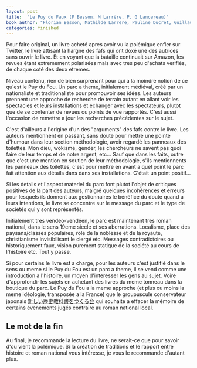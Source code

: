 ```yaml
---
layout: post
title:  "Le Puy du Faux (F Besson, M Larrère, P, G Lancereau)"
book_author: "Florian Besson, Mathilde Larrère, Pauline Ducret, Guillaume Lancereau"
categories: finished
---
```


Pour faire original, un livre acheté apres avoir vu la polémique enfler sur Twitter, le livre attisant la hargne des fafs qui ont doxé une des autrices sans ouvrir le livre. Et en voyant que la bataille continuait sur Amazon, les revues étant extremement polarisées mais avec tres peu d'achats verifiés, de chaque coté des deux etremes.

Niveau contenu, rien de bien surprenant pour qui a la moindre notion de ce qu'est le Puy du Fou. Un parc a theme, initialement médiéval, créé par un nationaliste et traditionaliste pour promouvoir ses idées. Les auteurs prennent une approche de recherche de terrain autant en allant voir les spectacles et leurs installations et echanger avec les spectateurs, plutot que de se contenter de revues ou points de vue rapportés. C'est aussi l'occasion de remettre a jour les recherches précédentes sur le sujet.

C'est d'ailleurs a l'origine d'un des "arguments" des fafs contre le livre. Les auteurs mentionnent en passant, sans doute pour mettre une pointe d'humour dans leur section méthodologie, avoir regardé les panneaux des toilettes. Mon dieu, wokisme, gender, les chercheurs ne savent pas quoi faire de leur temps et de notre argent, etc... Sauf que dans les faits, outre que c'est une mention en soutien de leur méthodologie, s'ils mentionnents les panneaux des toilettes, c'est pour mettre en avant a quel point le parc fait attention aux détails dans dans ses installations. C'était un point positif...

Si les details et l'aspect materiel du parc font plutot l'objet de critiques positives de la part des auteurs, malgré quelques incohérences et erreurs pour lesquels ils donnent aux gestionnaires le bénéfice du doute quand a leurs intentions, le livre se concentre sur le message du parc et le type de sociétés qui y sont représentés.

Initialement tres vendeo-vendéen, le parc est maintenant tres roman national, dans le sens 19eme siecle et ses aberrations. Localisme, place des paysans/classes populaires, role de la noblesse et de la royauté, christianisme invisibilisant le clergé etc. Messages contradictoires ou historiquement faux, vision purement statique de la société au cours de l'histoire etc. Tout y passe.

Si pour certains le livre est a charge, pour les auteurs c'est justifié dans le sens ou meme si le Puy du Fou est un parc a theme, il se vend comme une introduction a l'histoire, un moyen d'interesser les gens au sujet. Voire d'approfondir les sujets en achetant des livres du meme tonneau dans la boutique du parc. Le Puy du Fou a la meme approche (et plus ou moins la meme idéologie, transposée a la France) que le groupuscule conservateur japonais [新しい歴史教科書をつくる会](https://ja.wikipedia.org/wiki/新しい歴史教科書をつくる会) qui souhaite a effacer la mémoire de certains évenements jugés contraire au roman national local.

## Le mot de la fin

Au final, je recommande la lecture du livre, ne serait-ce que pour savoir d'ou vient la polémique. Si la création de traditions et le rapport entre histoire et roman national vous intéresse, je vous le recommande d'autant plus.